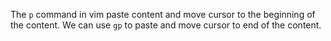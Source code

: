 The `p` command in vim paste content and move cursor to the beginning of the content. We can use `gp` to paste and move cursor to end of the content.
